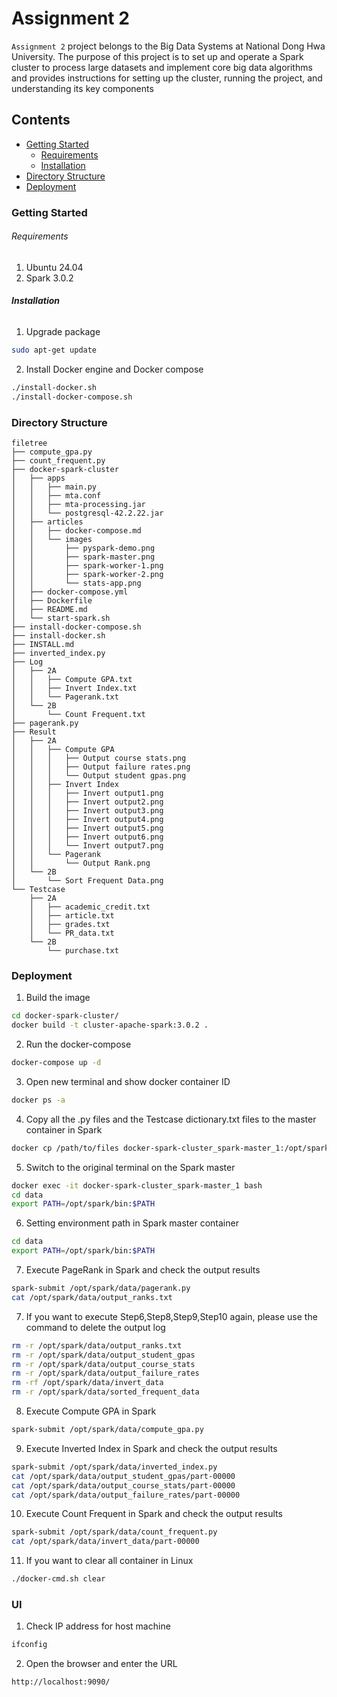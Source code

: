 # Assignment 2

`Assignment 2` project belongs to the Big Data Systems at National Dong Hwa University. The purpose of this project is to set up and operate a Spark cluster to process large datasets and implement core big data algorithms and provides instructions for setting up the cluster, running the project, and understanding its key components


## Contents

- [Getting Started](#Getting-Started)
  - [Requirements](#Requirements)
  - [Installation](#Installation)
- [Directory Structure](#Directory-Structure)
- [Deployment](#Deployment)

### Getting Started

###### Requirements

1. Ubuntu 24.04
2. Spark 3.0.2

###### **Installation**

1. Upgrade package

```sh
sudo apt-get update
```

2. Install Docker engine and Docker compose

```sh
./install-docker.sh
./install-docker-compose.sh
```

### Directory Structure

```
filetree 
├── compute_gpa.py
├── count_frequent.py
├── docker-spark-cluster
│   ├── apps
│   │   ├── main.py
│   │   ├── mta.conf
│   │   ├── mta-processing.jar
│   │   └── postgresql-42.2.22.jar
│   ├── articles
│   │   ├── docker-compose.md
│   │   └── images
│   │       ├── pyspark-demo.png
│   │       ├── spark-master.png
│   │       ├── spark-worker-1.png
│   │       ├── spark-worker-2.png
│   │       └── stats-app.png
│   ├── docker-compose.yml
│   ├── Dockerfile
│   ├── README.md
│   └── start-spark.sh
├── install-docker-compose.sh
├── install-docker.sh
├── INSTALL.md
├── inverted_index.py
├── Log
│   ├── 2A
│   │   ├── Compute GPA.txt
│   │   ├── Invert Index.txt
│   │   └── Pagerank.txt
│   └── 2B
│       └── Count Frequent.txt
├── pagerank.py
├── Result
│   ├── 2A
│   │   ├── Compute GPA
│   │   │   ├── Output course stats.png
│   │   │   ├── Output failure rates.png
│   │   │   └── Output student gpas.png
│   │   ├── Invert Index
│   │   │   ├── Invert output1.png
│   │   │   ├── Invert output2.png
│   │   │   ├── Invert output3.png
│   │   │   ├── Invert output4.png
│   │   │   ├── Invert output5.png
│   │   │   ├── Invert output6.png
│   │   │   └── Invert output7.png
│   │   └── Pagerank
│   │       └── Output Rank.png
│   └── 2B
│       └── Sort Frequent Data.png
└── Testcase
    ├── 2A
    │   ├── academic_credit.txt
    │   ├── article.txt
    │   ├── grades.txt
    │   └── PR_data.txt
    └── 2B
        └── purchase.txt
```

### Deployment

1. Build the image

```sh
cd docker-spark-cluster/
docker build -t cluster-apache-spark:3.0.2 .
```

2. Run the docker-compose

```sh
docker-compose up -d
```

3. Open new terminal and show docker container ID

```sh
docker ps -a
```

4. Copy all the .py files and the Testcase dictionary.txt files to the master container in Spark

```sh
docker cp /path/to/files docker-spark-cluster_spark-master_1:/opt/spark/data/
```

5. Switch to the original terminal on the Spark master

```sh
docker exec -it docker-spark-cluster_spark-master_1 bash
cd data
export PATH=/opt/spark/bin:$PATH
```

6. Setting environment path in Spark master container

```sh
cd data
export PATH=/opt/spark/bin:$PATH
```

7. Execute PageRank in Spark and check the output results

```sh
spark-submit /opt/spark/data/pagerank.py
cat /opt/spark/data/output_ranks.txt 
```


7. If you want to execute Step6,Step8,Step9,Step10 again, please use the command to delete the output log

```sh
rm -r /opt/spark/data/output_ranks.txt
rm -r /opt/spark/data/output_student_gpas
rm -r /opt/spark/data/output_course_stats
rm -r /opt/spark/data/output_failure_rates
rm -rf /opt/spark/data/invert_data
rm -r /opt/spark/data/sorted_frequent_data
```

8. Execute Compute GPA in Spark

```sh
spark-submit /opt/spark/data/compute_gpa.py
```

9. Execute Inverted Index in Spark and check the output results

```sh
spark-submit /opt/spark/data/inverted_index.py
cat /opt/spark/data/output_student_gpas/part-00000
cat /opt/spark/data/output_course_stats/part-00000
cat /opt/spark/data/output_failure_rates/part-00000
```

10. Execute Count Frequent in Spark and check the output results

```sh
spark-submit /opt/spark/data/count_frequent.py
cat /opt/spark/data/invert_data/part-00000
```

11. If you want to clear all container in Linux

```sh
./docker-cmd.sh clear
```

### UI

1. Check IP address for host machine

```sh
ifconfig
```

2. Open the browser and enter the URL

```sh
http://localhost:9090/
```